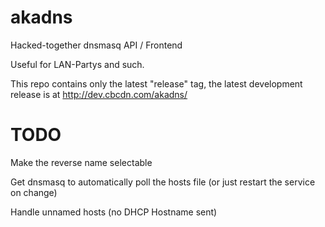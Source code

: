 akadns
======

Hacked-together dnsmasq API / Frontend

Useful for LAN-Partys and such.

This repo contains only the latest "release" tag, the latest development release is at http://dev.cbcdn.com/akadns/

TODO
====
Make the reverse name selectable

Get dnsmasq to automatically poll the hosts file (or just restart the service on change)

Handle unnamed hosts (no DHCP Hostname sent)